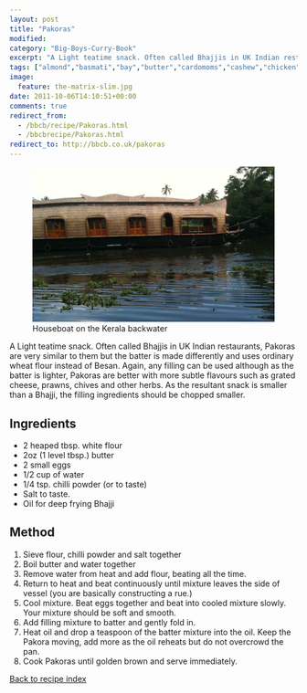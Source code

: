 ```yaml
---
layout: post
title: "Pakoras"
modified:
category: "Big-Boys-Curry-Book"
excerpt: "A Light teatime snack. Often called Bhajjis in UK Indian restaurants, Pakoras are very similar"
tags: ["almond","basmati","bay","butter","cardomoms","cashew","chicken","cinnamon","cloves","cumin","ghee","lamb","mace","nuts","pepper","rice","saffron","turmeric"]
image:
  feature: the-matrix-slim.jpg
date: 2011-10-06T14:10:51+00:00
comments: true
redirect_from: 
  - /bbcb/recipe/Pakoras.html
  - /bbcbrecipe/Pakoras.html
redirect_to: http://bbcb.co.uk/pakoras
---
```


<figure>
	<a href="/images/bbcb/mob1000.jpg" alt="Houseboat - Kerala" title="Houseboat - Kerala &#169; Ashley Kitson 12/09/2011"><img src="/images/bbcb/mob1000.jpg"/></a>
	<figcaption>Houseboat on the Kerala backwater</figcaption>
</figure>

A Light teatime snack. Often called Bhajjis in UK Indian restaurants, Pakoras are very similar to them but the batter is made differently and uses ordinary wheat flour instead of Besan. Again, any filling can be used although as the batter is lighter, Pakoras are better with more subtle flavours such as grated cheese, prawns, chives and other herbs. As the resultant snack is smaller than a Bhajji, the filling ingredients should be chopped smaller.
        
## Ingredients
        
<ul><li>2 heaped tbsp. white flour</li><li>2oz (1 level tbsp.) butter</li><li>2 small eggs</li><li>1/2 cup of water</li><li>1/4 tsp. chilli powder (or to taste)</li><li>Salt to taste.</li><li>Oil for deep frying Bhajji</li></ul>
        
## Method

<ol><li>Sieve flour, chilli powder and salt together</li><li>Boil butter and water together</li><li>Remove water from heat and add flour, beating all the time.</li><li>Return to heat and beat continuously until mixture leaves the side of vessel (you are  basically constructing a rue.)</li><li>Cool mixture. Beat eggs together and beat into cooled mixture slowly. Your mixture  should be soft and smooth.</li><li>Add filling mixture to batter and gently fold in.</li><li>Heat oil and drop a teaspoon of the batter mixture into the oil. Keep the Pakora  moving, add more as the oil reheats but do not overcrowd the pan.</li><li>Cook Pakoras until golden brown and serve immediately.</li></ol>   

<a href="/bbcb">Back to recipe index</a>      